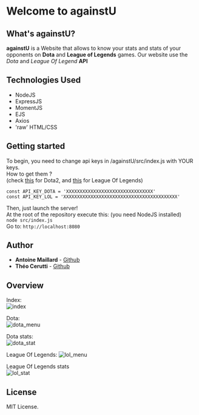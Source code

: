 # Welcome to againstU

## What's againstU?

**againstU** is a Website that allows to know your stats and stats of your opponents on **Dota** and **League of Legends** games.
Our website use the *Dota* and *League Of Legend* **API**

## Technologies Used

* NodeJS
* ExpressJS
* MomentJS
* EJS
* Axios
* 'raw' HTML/CSS

## Getting started

To begin, you need to change api keys in /againstU/src/index.js with YOUR keys.  
How to get them ?  
(check [this](https://steamcommunity.com/dev) for Dota2, and [this](https://developer.riotgames.com/getting-started.html) for League Of Legends)  
  
```  
const API_KEY_DOTA = 'XXXXXXXXXXXXXXXXXXXXXXXXXXXXXXXX'  
const API_KEY_LOL = 'XXXXXXXXXXXXXXXXXXXXXXXXXXXXXXXXXXXXXXXXXX'  
```  
Then, just launch the server!  
At the root of the repository execute this: (you need NodeJS installed)  
```node src/index.js```  
Go to: ```http://localhost:8080```  
  
## Author

* **Antoine Maillard** - [Github](https://github.com/AntoineMaillard06)
* **Théo Cerutti** - [Github](https://github.com/theocerutti)

## Overview

Index:  
![index](https://user-images.githubusercontent.com/44285344/52807872-f37b2780-308c-11e9-97c9-d0badccc5fe2.png)

Dota:  
![dota_menu](https://user-images.githubusercontent.com/44285344/52807824-de9e9400-308c-11e9-9354-af35b5bc3818.png)

Dota stats:  
![dota_stat](https://user-images.githubusercontent.com/44285344/52807868-f249fa80-308c-11e9-9337-4740d96f2b38.png)

League Of Legends: 
![lol_menu](https://user-images.githubusercontent.com/44285344/52807876-f544eb00-308c-11e9-8884-c45db0c6e3c2.png)

League Of Legends stats  
![lol_stat](https://user-images.githubusercontent.com/44285344/52807881-f70eae80-308c-11e9-8e81-ae674989a6fd.png)


## License

MIT License.

